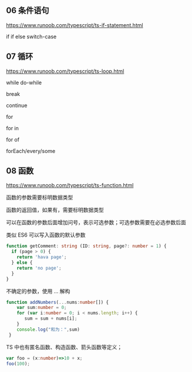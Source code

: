 ## 06 条件语句

https://www.runoob.com/typescript/ts-if-statement.html

if 
if else 
switch-case

## 07 循环

https://www.runoob.com/typescript/ts-loop.html

while do-while

break 

continue

for 

for in

for of

forEach/every/some

## 08 函数

https://www.runoob.com/typescript/ts-function.html

函数的参数需要标明数据类型

函数的返回值，如果有，需要标明数据类型

可以在函数的参数后面增加问号，表示可选参数；可选参数需要在必选参数后面

类似 ES6 可以写入函数的默认参数

```ts
function getComment: string (ID: string, page?: number = 1) {
  if (page > 0) {
    return 'hava page';
  } else {
    return 'no page';
  }
}

```

不确定的参数，使用 ... 解构

```ts
function addNumbers(...nums:number[]) {  
    var sum:number = 0; 
    for (var i:number = 0; i < nums.length; i++) { 
       sum = sum + nums[i]; 
    } 
    console.log("和为：",sum) 
 } 

```

TS 中也有匿名函数、构造函数、箭头函数等定义；


```ts
var foo = (x:number)=>10 + x;
foo(100);
```

